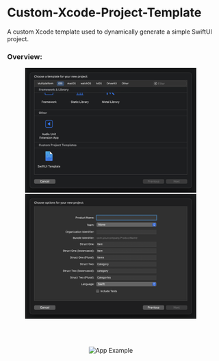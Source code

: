 # Custom-Xcode-Project-Template
A custom Xcode template used to dynamically generate a simple SwiftUI project.

### Overview:


<p align="center">
  <img src="PreviewResources/Screenshot1.png" width="400"  title="All Categories">&nbsp;&nbsp;&nbsp;&nbsp;&nbsp;
<img src="PreviewResources/Screenshot2.png" width="400"  title="Category Detail View">&nbsp;&nbsp;&nbsp;&nbsp;&nbsp;
  <!-- <img src="PreviewResources/ScreenRecording1.gif" width="230" title="App Example">&nbsp;&nbsp;&nbsp;&nbsp;&nbsp; -->
</p>
<br></br>


<p align="center">
  <img src="PreviewResources/ScreenRecording1.gif" width="230" title="App Example">&nbsp;&nbsp;&nbsp;&nbsp;&nbsp;
</p>
<br></br>